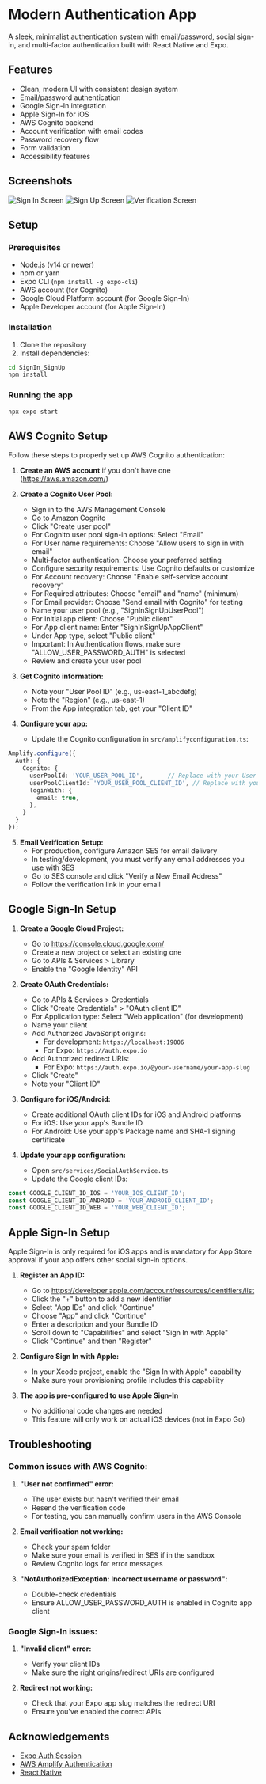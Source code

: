 # Modern Authentication App

A sleek, minimalist authentication system with email/password, social sign-in, and multi-factor authentication built with React Native and Expo.

## Features

- Clean, modern UI with consistent design system
- Email/password authentication
- Google Sign-In integration
- Apple Sign-In for iOS
- AWS Cognito backend
- Account verification with email codes
- Password recovery flow
- Form validation
- Accessibility features

## Screenshots

![Sign In Screen](./screenshots/signin.png)
![Sign Up Screen](./screenshots/signup.png)
![Verification Screen](./screenshots/verification.png)

## Setup

### Prerequisites

- Node.js (v14 or newer)
- npm or yarn
- Expo CLI (`npm install -g expo-cli`)
- AWS account (for Cognito)
- Google Cloud Platform account (for Google Sign-In)
- Apple Developer account (for Apple Sign-In)

### Installation

1. Clone the repository
2. Install dependencies:

```bash
cd SignIn_SignUp
npm install
```

### Running the app

```bash
npx expo start
```

## AWS Cognito Setup

Follow these steps to properly set up AWS Cognito authentication:

1. **Create an AWS account** if you don't have one (https://aws.amazon.com/)

2. **Create a Cognito User Pool:**
   - Sign in to the AWS Management Console
   - Go to Amazon Cognito
   - Click "Create user pool"
   - For Cognito user pool sign-in options: Select "Email"
   - For User name requirements: Choose "Allow users to sign in with email"
   - Multi-factor authentication: Choose your preferred setting
   - Configure security requirements: Use Cognito defaults or customize
   - For Account recovery: Choose "Enable self-service account recovery"
   - For Required attributes: Choose "email" and "name" (minimum)
   - For Email provider: Choose "Send email with Cognito" for testing
   - Name your user pool (e.g., "SignInSignUpUserPool")
   - For Initial app client: Choose "Public client"
   - For App client name: Enter "SignInSignUpAppClient"
   - Under App type, select "Public client"
   - Important: In Authentication flows, make sure "ALLOW_USER_PASSWORD_AUTH" is selected
   - Review and create your user pool

3. **Get Cognito information:**
   - Note your "User Pool ID" (e.g., us-east-1_abcdefg)
   - Note the "Region" (e.g., us-east-1)
   - From the App integration tab, get your "Client ID"

4. **Configure your app:**
   - Update the Cognito configuration in `src/amplifyconfiguration.ts`:

```typescript
Amplify.configure({
  Auth: {
    Cognito: {
      userPoolId: 'YOUR_USER_POOL_ID',       // Replace with your User Pool ID
      userPoolClientId: 'YOUR_USER_POOL_CLIENT_ID', // Replace with your App Client ID
      loginWith: {
        email: true,
      },
    }
  }
});
```

5. **Email Verification Setup:**
   - For production, configure Amazon SES for email delivery
   - In testing/development, you must verify any email addresses you use with SES
   - Go to SES console and click "Verify a New Email Address"
   - Follow the verification link in your email

## Google Sign-In Setup

1. **Create a Google Cloud Project:**
   - Go to https://console.cloud.google.com/
   - Create a new project or select an existing one
   - Go to APIs & Services > Library
   - Enable the "Google Identity" API

2. **Create OAuth Credentials:**
   - Go to APIs & Services > Credentials
   - Click "Create Credentials" > "OAuth client ID"
   - For Application type: Select "Web application" (for development)
   - Name your client
   - Add Authorized JavaScript origins:
     - For development: `https://localhost:19006`
     - For Expo: `https://auth.expo.io`
   - Add Authorized redirect URIs:
     - For Expo: `https://auth.expo.io/@your-username/your-app-slug`
   - Click "Create"
   - Note your "Client ID"

3. **Configure for iOS/Android:**
   - Create additional OAuth client IDs for iOS and Android platforms
   - For iOS: Use your app's Bundle ID
   - For Android: Use your app's Package name and SHA-1 signing certificate

4. **Update your app configuration:**
   - Open `src/services/SocialAuthService.ts`
   - Update the Google client IDs:

```typescript
const GOOGLE_CLIENT_ID_IOS = 'YOUR_IOS_CLIENT_ID';
const GOOGLE_CLIENT_ID_ANDROID = 'YOUR_ANDROID_CLIENT_ID';
const GOOGLE_CLIENT_ID_WEB = 'YOUR_WEB_CLIENT_ID';
```

## Apple Sign-In Setup

Apple Sign-In is only required for iOS apps and is mandatory for App Store approval if your app offers other social sign-in options.

1. **Register an App ID:**
   - Go to https://developer.apple.com/account/resources/identifiers/list
   - Click the "+" button to add a new identifier
   - Select "App IDs" and click "Continue"
   - Choose "App" and click "Continue"
   - Enter a description and your Bundle ID
   - Scroll down to "Capabilities" and select "Sign In with Apple"
   - Click "Continue" and then "Register"

2. **Configure Sign In with Apple:**
   - In your Xcode project, enable the "Sign In with Apple" capability
   - Make sure your provisioning profile includes this capability

3. **The app is pre-configured to use Apple Sign-In**
   - No additional code changes are needed
   - This feature will only work on actual iOS devices (not in Expo Go)

## Troubleshooting

### Common issues with AWS Cognito:

1. **"User not confirmed" error:**
   - The user exists but hasn't verified their email
   - Resend the verification code
   - For testing, you can manually confirm users in the AWS Console

2. **Email verification not working:**
   - Check your spam folder
   - Make sure your email is verified in SES if in the sandbox
   - Review Cognito logs for error messages

3. **"NotAuthorizedException: Incorrect username or password":**
   - Double-check credentials
   - Ensure ALLOW_USER_PASSWORD_AUTH is enabled in Cognito app client

### Google Sign-In issues:

1. **"Invalid client" error:**
   - Verify your client IDs
   - Make sure the right origins/redirect URIs are configured

2. **Redirect not working:**
   - Check that your Expo app slug matches the redirect URI
   - Ensure you've enabled the correct APIs

## Acknowledgements

- [Expo Auth Session](https://docs.expo.dev/versions/latest/sdk/auth-session/)
- [AWS Amplify Authentication](https://docs.amplify.aws/lib/auth/getting-started/q/platform/js/)
- [React Native](https://reactnative.dev/) 
